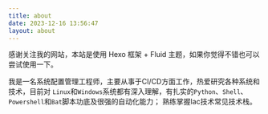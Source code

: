 ```yaml
---
title: about
date: 2023-12-16 13:56:47
layout: about
---
```

感谢关注我的网站，本站是使用 Hexo 框架 + Fluid 主题，如果你觉得不错也可以尝试使用一下。

我是一名系统配置管理工程师，主要从事于CI/CD方面工作，热爱研究各种系统和技术，目前对 `Linux`和`Windows`系统都有深入理解，有扎实的`Python`、`Shell`、`Powershell`和`Bat`脚本功底及很强的自动化能力； 熟练掌握Iac技术常见技术栈。